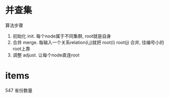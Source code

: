 # 并查集
算法步骤
1. 初始化 init. 每个node属于不同集群, root就是自身
2. 合并 merge. 每输入一个关系relation(i,j)就把 root(i) root(j) 合并, 往编号小的root上靠
3. 调整 adjust. 让每个node直连root

# items
547     省份数量